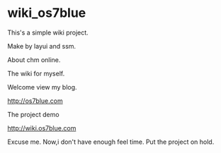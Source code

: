 # wiki_os7blue

This's a simple wiki project.

Make by layui and ssm.

About chm online.

The wiki for myself.

Welcome view my blog.

http://os7blue.com 

The project demo 

http://wiki.os7blue.com

Excuse me.
Now,i don't have enough feel time.
Put the project on hold. 
